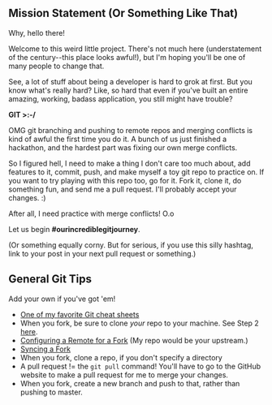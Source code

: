 ## Mission Statement (Or Something Like That)

Why, hello there!

Welcome to this weird little project. There's not much here (understatement of the century--this place looks awful!), but I'm hoping you'll be one of many people to change that.

See, a lot of stuff about being a developer is hard to grok at first. But you know what's really hard? Like, so hard that even if you've built an entire amazing, working, badass application, you still might have trouble? 

**GIT >:-/**

OMG git branching and pushing to remote repos and merging conflicts is kind of awful the first time you do it. A bunch of us just finished a hackathon, and the hardest part was fixing our own merge conflicts.

So I figured hell, I need to make a thing I don't care too much about, add features to it, commit, push, and make myself a toy git repo to practice on. If you want to try playing with this repo too, go for it. Fork it, clone it, do something fun, and send me a pull request. I'll probably accept your changes. :)

After all, I need practice with merge conflicts! O.o

Let us begin **#ourincrediblegitjourney**.

(Or something equally corny. But for serious, if you use this silly hashtag, link to your post in your next pull request or something.)

## General Git Tips

Add your own if you've got 'em!

* [One of my favorite Git cheat sheets](https://education.github.com/git-cheat-sheet-education.pdf)
* When you fork, be sure to clone *your* repo to your machine. See Step 2 [here]().
* [Configuring a Remote for a Fork](https://help.github.com/articles/configuring-a-remote-for-a-fork/) (My repo would be your upstream.)
* [Syncing a Fork](https://help.github.com/articles/syncing-a-fork/)
* When you fork, clone a repo, if you don't specify a directory
* A pull request != the `git pull` command! You'll have to go to the GitHub website to make a pull request for me to merge your changes.
* When you fork, create a new branch and push to that, rather than pushing to master. 
